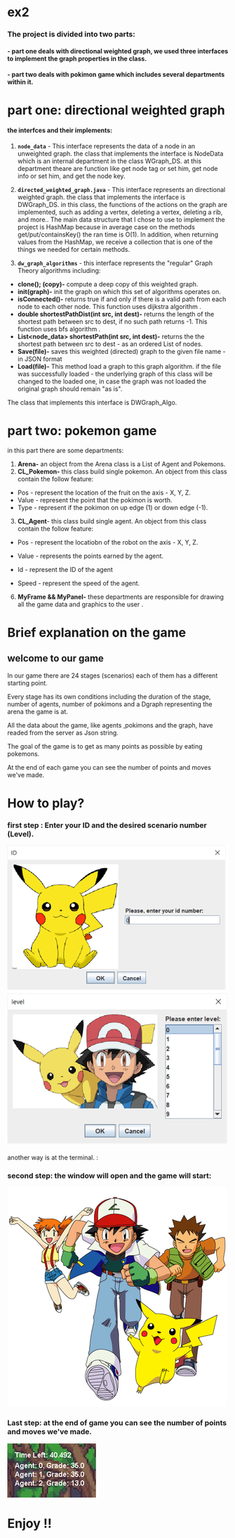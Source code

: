 # ex2

### The project is divided into two parts: 

#### - part one deals with directional weighted graph, we used three  interfaces to implement the graph properties in the class. 
#### - part two deals with pokimon game which includes several departments within it.

   # part one: directional weighted graph
   

#### the interfces and their implements: 
 1. **`node_data`** - This interface represents the data of a node in an unweighted graph.
the class that implements the interface is NodeData which is an internal department in the class WGraph_DS.
at this department theare are function like get node tag or set him, get node info or set him, and get the node key.

 2. **`directed_weighted_graph.java`** - This interface represents an directional weighted graph.
the class that implements the interface is DWGraph_DS.
in this class, the functions of the actions on the graph are implemented, such as adding a vertex, deleting a vertex, deleting a rib, and more..
The main data structure that I chose to use to implement the project is HashMap because in average case on the methods get/put/containsKey() the ran time is O(1).
In addition, when returning values from the HashMap, we receive a collection that is one of the things we needed for certain methods.
 
 3.  **`dw_graph_algorithms`** - this interface represents the "regular" Graph Theory algorithms including:
 * **clone(); (copy)-** compute a deep copy of this weighted graph.
 * **init(graph)-** init the graph on which this set of algorithms operates on.
 * **isConnected()-** returns true if and only if  there is a valid path from each node to each other node. This function uses dijkstra algorithm .
 * **double shortestPathDist(int src, int dest)-** returns the length of the shortest path between src to dest, if no such path returns -1. This function uses bfs algorithm .
 * **List<node_data> shortestPath(int src, int dest)-** returns the the shortest path between src to dest - as an ordered List of nodes.
 * **Save(file)-** saves this weighted (directed) graph to the given
file name - in JSON format
 * **Load(file)-**  This method load a graph to this graph algorithm.
if the file was successfully loaded - the underlying graph of this class will be changed to the loaded one, in case the graph was not loaded the original graph should remain "as is".
 
  The class that implements this interface is DWGraph_Algo.



# part two: pokemon game
in this part there are some departments:

 1. **Arena-** an object from the Arena class is a List of Agent and Pokemons. 
 2. **CL_Pokemon-**  this class build single pokemon. An object from this class contain the follow feature:

-   Pos - represent the location of the fruit on the axis - X, Y, Z.
-   Value - represent the point that the pokimon is worth.
-   Type - represent if the pokimon on up edge (1) or down edge (-1).

 3. **CL_Agent**- this class build single agent. An object from this class contain the follow feature:

-   Pos - represent the locatiobn of the robot on the axis - X, Y, Z.
    
-   Value - represents the points earned by the agent.
    
-   Id - represent the ID of the agent
    
-   Speed - represent the speed of the agent.
 6. **MyFrame && MyPanel-** these departments are responsible for drawing all the game data and graphics to the user .

#  Brief explanation on the game
## welcome to our game

In our game there are 24 stages (scenarios) each of them has a different starting point.

Every stage has its own conditions including the duration of the stage, number of agents, number of pokimons and a Dgraph representing the arena the game is at.

All the data about the game, like agents ,pokimons and the graph, have readed from the server as Json string.

The goal of the game is to get as many points as possible by eating pokemons.

At the end of each game you can see the number of points and moves we've made.

# How to play? 
### first step : Enter your ID and the desired scenario number (Level). 
![enter ID](https://github.com/KoralElbaz/OOP-Ex2/blob/master/data/id.png)
![choose Level](https://github.com/KoralElbaz/OOP-Ex2/blob/master/data/level.png)

another way is at the terminal. :

### second step:  the window will open and the game will start: 
![for example](https://github.com/KoralElbaz/OOP-Ex2/blob/master/data/game.png)

### Last step:  at the end of game you can see the number of points and moves we've made.

![](https://github.com/KoralElbaz/OOP-Ex2/blob/master/data/grade.png)

# Enjoy !! 
